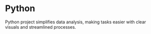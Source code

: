 # Python
Python project simplifies data analysis, making tasks easier with clear visuals and streamlined processes.
